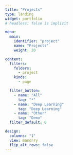 ```yaml
---
title: "Projects"
type: landing
widget: portfolio
# headless: false is implicit

menu:
  main:
    identifier: "project"
    name: "Projects"
    weight: 20

content:
  filters:
    folders:
      - project
    kinds:
      - page

  filter_button:
    - name: "All"
      tag: "*"
    - name: "Deep Learning"
      tag: "Deep Learning"
    - name: "Other"
      tag: "Demo"
  filter_default: 0

design:
  columns: "1"
  view: masonry
  flip_alt_rows: false
---
```

